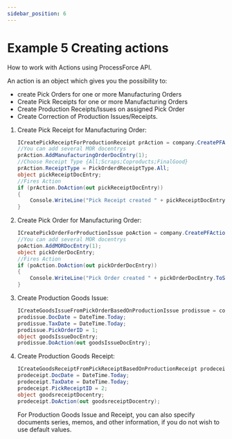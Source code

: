```yaml
---
sidebar_position: 6
---
```


# Example 5 Creating actions

How to work with Actions using ProcessForce API.

An action is an object which gives you the possibility to:

- create Pick Orders for one or more Manufacturing Orders
- Create Pick Receipts for one or more Manufacturing Orders
- Create Production Receipts/Issues on assigned Pick Order
- Create Correction of Production Issues/Receipts.

1. Create Pick Receipt for Manufacturing Order:

    ```csharp
    ICreatePickReceiptForProductionReceipt prAction = company.CreatePFAction(CompuTec.ProcessForce.API.Core.ActionType.CreatePickReceiptForProductionReceipt);
    //You can add several MOR docentrys
    prAction.AddManufacturingOrderDocEntry(1);
    //Choose Receipt Type {All;Scraps;Coproducts;FinalGood}
    prAction.ReceiptType = PickOrderdReceiptType.All;
    object pickReceiptDocEntry;
    //Fires Action
    if (prAction.DoAction(out pickReceiptDocEntry))
    {
        Console.WriteLine("Pick Receipt created " + pickReceiptDocEntry.ToString());
    }
    ```

2. Create Pick Order for Manufacturing Order:

    ```csharp
    ICreatePickOrderForProductionIssue poAction = company.CreatePFAction(CompuTec.ProcessForce.API.Core.ActionType.CreatePickOrderForProductionIssue);
    //You can add several MOR docentrys
    poAction.AddMORDocEntry(1);
    object pickOrderDocEntry;
    //Fires Action
    if (poAction.DoAction(out pickOrderDocEntry))
    {
        Console.WriteLine("Pick Order created " + pickOrderDocEntry.ToString());
    }
    ```

3. Create Production Goods Issue:

    ```csharp
    ICreateGoodsIssueFromPickOrderBasedOnProductionIssue prodissue = company.CreatePFAction(CompuTec.ProcessForce.API.Core.ActionType.CreateGoodsIssueFromPickOrderBasedOnProductionIssue);
    prodissue.DocDate = DateTime.Today;
    prodissue.TaxDate = DateTime.Today;
    prodissue.PickOrderID = 1;
    object goodsIssueDocEntry;
    prodissue.DoAction(out goodsIssueDocEntry);
    ```

4. Create Production Goods Receipt:

    ```csharp
    ICreateGoodsReceiptFromPickReceiptBasedOnProductionReceipt prodeceipt = company.CreatePFAction(CompuTec.ProcessForce.API.Core.ActionType.CreateGoodsReceiptFromPickReceiptBasedOnProductionReceipt);
    prodeceipt.DocDate = DateTime.Today;
    prodeceipt.TaxDate = DateTime.Today;
    prodeceipt.PickReceiptID = 2;
    object goodsreceiptDocentry;
    prodeceipt.DoAction(out goodsreceiptDocentry);
    ```

    For Production Goods Issue and Receipt, you can also specify documents series, memos, and other information, if you do not wish to use default values.
